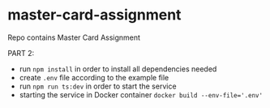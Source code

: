 # master-card-assignment

Repo contains Master Card Assignment

PART 2: 
- run `npm install` in order to install all dependencies needed
- create `.env` file according to the example file
- run `npm run ts:dev` in order to start the service
- starting the service in Docker container `docker build --env-file='.env'`
